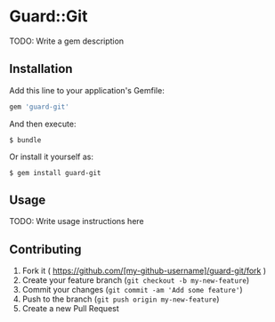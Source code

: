 # Guard::Git

TODO: Write a gem description

## Installation

Add this line to your application's Gemfile:

```ruby
gem 'guard-git'
```

And then execute:

    $ bundle

Or install it yourself as:

    $ gem install guard-git

## Usage

TODO: Write usage instructions here

## Contributing

1. Fork it ( https://github.com/[my-github-username]/guard-git/fork )
2. Create your feature branch (`git checkout -b my-new-feature`)
3. Commit your changes (`git commit -am 'Add some feature'`)
4. Push to the branch (`git push origin my-new-feature`)
5. Create a new Pull Request
